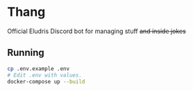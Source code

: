 # Thang

Official Eludris Discord bot for managing stuff ~~and inside jokes~~

## Running

```bash
cp .env.example .env
# Edit .env with values.
docker-compose up --build
```
